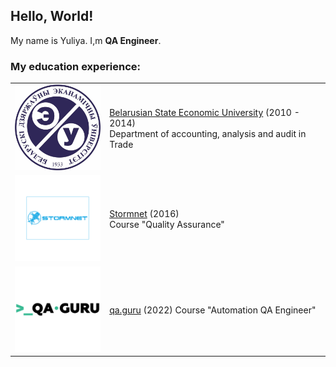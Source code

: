 ## Hello, World!

My name is Yuliya. I,m **QA Engineer**.

### My education experience:
<table width="100%" border='0'>
   <tr> 
    <td width="30%" valign="bottom"><img src="BSEU.jpg"></td><td valign="middle"><a target="_blank" href="http://bseu.by/english/">Belarusian State Economic University</a> (2010 - 2014)</br>Department of accounting, analysis and audit in Trade</td></tr>
    <tr><td width="30%" valign="bottom"><img src="Stormnet.png"></td><td valign="middle"> <a target="_blank" href="https://www.it-courses.by/">Stormnet</a>  (2016)</br>Course "Quality Assurance"</td>
    <tr><td width="30%" valign="bottom"><img src="QAGuru.png"></td><td valign="middle"> <a target="_blank" href="https://qa.guru">qa.guru</a> (2022)
	Course "Automation QA Engineer"</td></tr>
   </tr>
  </table>
  </br>

